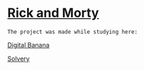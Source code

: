 # [Rick and Morty](https://varyamikh.github.io/MemTest/)


```
The project was made while studying here:
```

[Digital Banana](https://digital-banana.ru)

[Solvery](https://solvery.io/)
